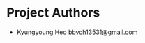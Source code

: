 # Project Authors
<!-- Names should be added to this file with this pattern:

For individuals:
    - Name <email address> -->

- Kyungyoung Heo <bbvch13531@gmail.com>